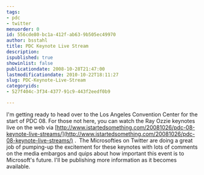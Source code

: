 ```yaml
---
tags:
- pdc
- twitter
menuorder: 0
id: 556cde80-bc1a-412f-ab63-9b505ec49970
author: bsstahl
title: PDC Keynote Live Stream
description: 
ispublished: true
showinlist: false
publicationdate: 2008-10-28T21:47:00
lastmodificationdate: 2010-10-22T18:11:27
slug: PDC-Keynote-Live-Stream
categoryids:
- 527f404c-3f34-4377-91c9-443f2eedf0b9

---
```

I'm getting ready to head over to the Los Angeles Convention Center for the start of PDC 08. For those not here, you can watch the Ray Ozzie keynotes live on the web via [http://www.istartedsomething.com/20081026/pdc-08-keynote-live-streams/](http://www.istartedsomething.com/20081026/pdc-08-keynote-live-streams/) .  The Microsofties on Twitter are doing a great job of pumping-up the excitement for these keynotes with lots of comments on the media embargos and quips about how important this event is to Microsoft's future. I'll be publishing more information as it becomes available.  
